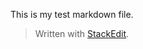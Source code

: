 This is my test markdown file.



> Written with [StackEdit](https://stackedit.io/).
<!--stackedit_data:
eyJoaXN0b3J5IjpbLTE3NDg2OTE1MTddfQ==
-->